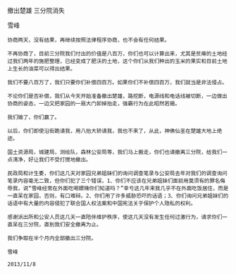 撤出楚雄 三分院消失

雪峰


    协商两天，没有结果，再继续按照法律程序协商，也不会有任何结果。

    不再协商了，目前三分院我们付出的价值是八百万，你们也可以计算出来，尤其是贫瘠的土地经过我们两年的施肥整理，已经变成了肥沃的土地，这个你们从我们种出的玉米的果实和目前土地上生长的油菜可以得出结果。

    我们不要八百万了，我们只要你们补偿四百万。如果你们不补偿四百万，我们就当是非法侵占。

    不论你们是否补偿，我们从今天开始准备撤出楚雄，路挖断，电源线和电话线被切断，一边做出协商的姿态，一边又把家园的一扇大门卸掉抬走，强霸行为在此昭然若揭。

    我们输了，你们赢了。

    以后，你们即使沿街跪请我，用八抬大轿请我，我也不来了，从此，神佛仙圣在楚雄大地上绝迹。

    国土资源局，城建局，测绘队，森林公安局等，我们马上搬走，你们也请撤离三分院，给我们一点清净，好让我们不受打搅地撤出。

    民政局和计生委，你们这几天对家园兄弟姐妹们的询问调查笔录与公安局去年对我们的调查询问笔录内容毫无二致，但你们犯了三个错误，1、你们不应该在兄弟姐妹们面前用莫须有的罪名侮辱我，说“雪峰经常在外面吃喝嫖赌你们知道吗？”幸亏这几年来我几乎不在外面吃饭居住，而是一直呆在家园，否则，有口难辩。2、你们用了许多威胁恐吓的话语；3、你们询问兄弟姐妹们的话语中有大量的内容侵犯了联合国人权法案和中国宪法关于保护个人隐私的权利。

    感谢派出所和公安人员这几天一直陪伴维护秩序，使这几天没有发生任何过激行为，请求你们一直呆在三分院，直到我们安全撤离为止。

    我们争取在半个月内全部撤出三分院。

    雪峰

    2013/11/8



